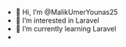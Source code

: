 - 👋 Hi, I’m @MalikUmerYounas25
- 👀 I’m interested in Laravel
- 🌱 I’m currently learning Laravel
- 


<!---
MalikUmerYounas25/MalikUmerYounas25 is a ✨ special ✨ repository because its `README.md` (this file) appears on your GitHub profile.
You can click the Preview link to take a look at your changes.
--->
